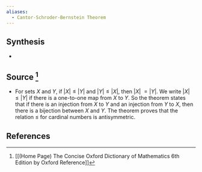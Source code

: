 ```yaml
---
aliases:
  - Cantor-Schroder-Bernstein Theorem
---
```

## Synthesis
- 
## Source [^1]
- For sets $X$ and $Y$, if $|X| \leq|Y|$ and $|Y| \leq|X|$, then $|X|$ $=|Y|$. We write $|X| \leq|Y|$ if there is a one-to-one map from $X$ to $Y$. So the theorem states that if there is an injection from $X$ to $Y$ and an injection from $Y$ to $X$, then there is a bijection between $X$ and $Y$. The theorem proves that the relation $\leq$ for cardinal numbers is antisymmetric.
## References

[^1]: [[(Home Page) The Concise Oxford Dictionary of Mathematics 6th Edition by Oxford Reference]]